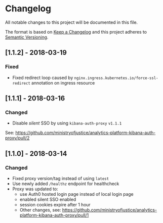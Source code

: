 # Changelog
All notable changes to this project will be documented in this file.

The format is based on [Keep a Changelog](http://keepachangelog.com/en/1.0.0/)
and this project adheres to [Semantic Versioning](http://semver.org/spec/v2.0.0.html).


## [1.1.2] - 2018-03-19
### Fixed
- Fixed redirect loop caused by `nginx.ingress.kubernetes.io/force-ssl-redirect`
annotation on ingress resource


## [1.1.1] - 2018-03-16
### Changed
- Disable *silent* SSO by using `kibana-auth-proxy` `v1.1.1`

See: https://github.com/ministryofjustice/analytics-platform-kibana-auth-proxy/pull/2


## [1.1.0] - 2018-03-14
### Changed
- Fixed proxy version/tag instead of using `latest`
- Use newly added `/healthz` endpoint for healthcheck
- Proxy was updated to:
  - use Auth0 hosted login page instead of local login page
  - enabled silent SSO enabled
  - session cookies expire after 1 hour
  - Other changes, see: https://github.com/ministryofjustice/analytics-platform-kibana-auth-proxy/pull/1
